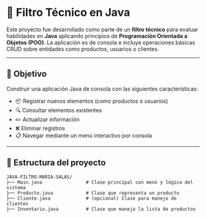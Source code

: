 # 📌 Filtro Técnico en Java 

Este proyecto fue desarrollado como parte de un **filtro técnico** para evaluar habilidades en **Java** aplicando principios de **Programación Orientada a Objetos (POO)**. La aplicación es de consola e incluye operaciones básicas CRUD sobre entidades como productos, usuarios o clientes.

---

## 🎯 Objetivo

Construir una aplicación Java de consola con las siguientes características:

- 📦 Registrar nuevos elementos (como productos o usuarios)
- 🔍 Consultar elementos existentes
- ✏️ Actualizar información
- ❌ Eliminar registros
- 📋 Navegar mediante un menú interactivo por consola

---

## 🧱 Estructura del proyecto

```plaintext
JAVA-FILTRO-MARIA-SALAS/
├── Main.java                # Clase principal con menú y lógica del sistema
├── Producto.java            # Clase que representa un producto
├── Cliente.java             # (opcional) Clase para manejo de clientes
├── Inventario.java          # Clase que maneja la lista de productos
